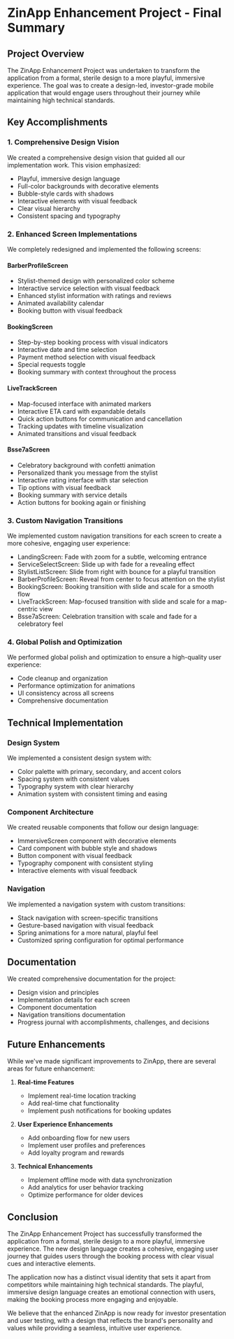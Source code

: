# ZinApp Enhancement Project - Final Summary

## Project Overview

The ZinApp Enhancement Project was undertaken to transform the application from a formal, sterile design to a more playful, immersive experience. The goal was to create a design-led, investor-grade mobile application that would engage users throughout their journey while maintaining high technical standards.

## Key Accomplishments

### 1. Comprehensive Design Vision

We created a comprehensive design vision that guided all our implementation work. This vision emphasized:

- Playful, immersive design language
- Full-color backgrounds with decorative elements
- Bubble-style cards with shadows
- Interactive elements with visual feedback
- Clear visual hierarchy
- Consistent spacing and typography

### 2. Enhanced Screen Implementations

We completely redesigned and implemented the following screens:

#### BarberProfileScreen
- Stylist-themed design with personalized color scheme
- Interactive service selection with visual feedback
- Enhanced stylist information with ratings and reviews
- Animated availability calendar
- Booking button with visual feedback

#### BookingScreen
- Step-by-step booking process with visual indicators
- Interactive date and time selection
- Payment method selection with visual feedback
- Special requests toggle
- Booking summary with context throughout the process

#### LiveTrackScreen
- Map-focused interface with animated markers
- Interactive ETA card with expandable details
- Quick action buttons for communication and cancellation
- Tracking updates with timeline visualization
- Animated transitions and visual feedback

#### Bsse7aScreen
- Celebratory background with confetti animation
- Personalized thank you message from the stylist
- Interactive rating interface with star selection
- Tip options with visual feedback
- Booking summary with service details
- Action buttons for booking again or finishing

### 3. Custom Navigation Transitions

We implemented custom navigation transitions for each screen to create a more cohesive, engaging user experience:

- LandingScreen: Fade with zoom for a subtle, welcoming entrance
- ServiceSelectScreen: Slide up with fade for a revealing effect
- StylistListScreen: Slide from right with bounce for a playful transition
- BarberProfileScreen: Reveal from center to focus attention on the stylist
- BookingScreen: Booking transition with slide and scale for a smooth flow
- LiveTrackScreen: Map-focused transition with slide and scale for a map-centric view
- Bsse7aScreen: Celebration transition with scale and fade for a celebratory feel

### 4. Global Polish and Optimization

We performed global polish and optimization to ensure a high-quality user experience:

- Code cleanup and organization
- Performance optimization for animations
- UI consistency across all screens
- Comprehensive documentation

## Technical Implementation

### Design System

We implemented a consistent design system with:

- Color palette with primary, secondary, and accent colors
- Spacing system with consistent values
- Typography system with clear hierarchy
- Animation system with consistent timing and easing

### Component Architecture

We created reusable components that follow our design language:

- ImmersiveScreen component with decorative elements
- Card component with bubble style and shadows
- Button component with visual feedback
- Typography component with consistent styling
- Interactive elements with visual feedback

### Navigation

We implemented a navigation system with custom transitions:

- Stack navigation with screen-specific transitions
- Gesture-based navigation with visual feedback
- Spring animations for a more natural, playful feel
- Customized spring configuration for optimal performance

## Documentation

We created comprehensive documentation for the project:

- Design vision and principles
- Implementation details for each screen
- Component documentation
- Navigation transitions documentation
- Progress journal with accomplishments, challenges, and decisions

## Future Enhancements

While we've made significant improvements to ZinApp, there are several areas for future enhancement:

1. **Real-time Features**
   - Implement real-time location tracking
   - Add real-time chat functionality
   - Implement push notifications for booking updates

2. **User Experience Enhancements**
   - Add onboarding flow for new users
   - Implement user profiles and preferences
   - Add loyalty program and rewards

3. **Technical Enhancements**
   - Implement offline mode with data synchronization
   - Add analytics for user behavior tracking
   - Optimize performance for older devices

## Conclusion

The ZinApp Enhancement Project has successfully transformed the application from a formal, sterile design to a more playful, immersive experience. The new design language creates a cohesive, engaging user journey that guides users through the booking process with clear visual cues and interactive elements.

The application now has a distinct visual identity that sets it apart from competitors while maintaining high technical standards. The playful, immersive design language creates an emotional connection with users, making the booking process more engaging and enjoyable.

We believe that the enhanced ZinApp is now ready for investor presentation and user testing, with a design that reflects the brand's personality and values while providing a seamless, intuitive user experience.
